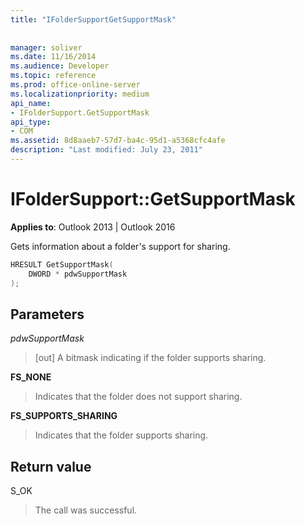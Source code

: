 ```yaml
---
title: "IFolderSupportGetSupportMask"
 
 
manager: soliver
ms.date: 11/16/2014
ms.audience: Developer
ms.topic: reference
ms.prod: office-online-server
ms.localizationpriority: medium
api_name:
- IFolderSupport.GetSupportMask
api_type:
- COM
ms.assetid: 8d8aaeb7-57d7-ba4c-95d1-a5368cfc4afe
description: "Last modified: July 23, 2011"
---
```


# IFolderSupport::GetSupportMask

  
  
**Applies to**: Outlook 2013 | Outlook 2016 
  
Gets information about a folder's support for sharing.
  
```cpp
HRESULT GetSupportMask( 
    DWORD * pdwSupportMask 
); 
```

## Parameters

 _pdwSupportMask_
  
> [out] A bitmask indicating if the folder supports sharing.
    
 **FS_NONE**
  
> Indicates that the folder does not support sharing.
    
 **FS_SUPPORTS_SHARING**
  
> Indicates that the folder supports sharing.
    
## Return value

S_OK 
  
> The call was successful.
    

